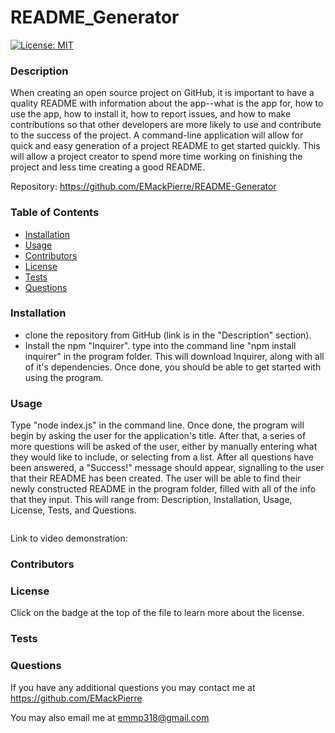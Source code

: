 # README_Generator
  
  [![License: MIT](https://img.shields.io/badge/License-MIT-yellow.svg)](https://opensource.org/licenses/MIT)
  
  ### Description

  When creating an open source project on GitHub, it is important to have a quality README with information about the app--what is the app for, how to use the app, how to install it, how to report issues, and how to make contributions so that other developers are more likely to use and contribute to the success of the project. A command-line application will allow for quick and easy generation of a project README to get started quickly. This will allow a project creator to spend more time working on finishing the project and less time creating a good README.

  Repository: https://github.com/EMackPierre/README-Generator
  

  ### Table of Contents

  * [Installation](#installation)
  * [Usage](#usage)
  * [Contributors](#contributors)
  * [License](#license)
  * [Tests](#tests)
  * [Questions](#questions)

  ### Installation

   * clone the repository from GitHub (link is in the "Description" section).  
   * Install the npm "Inquirer". type into the command line "npm install inquirer" in the program folder. This will download Inquirer,  along with all of it's dependencies. Once done, you should be able to get started with using the program.

  ### Usage

   Type "node index.js" in the command line. Once done, the program will begin by asking the user for the application's title. After that, a series of more questions will be asked of the user, either by manually entering what they would like to include, or selecting from a list.  After all questions have been answered, a "Success!" message should appear, signalling to the user that their README has been created. The user will be able to find their newly constructed README in the program folder, filled with all of the info that they input. This will range from: Description, Installation, Usage, License, Tests, and Questions.
  
  ![]()
  
  Link to video demonstration: 

  ### Contributors

  

  ### License

  Click on the badge at the top of the file to learn more about the license.

  ### Tests

  

  ### Questions

  If you have any additional questions you may contact me at https://github.com/EMackPierre

  You may also email me at emmp318@gmail.com